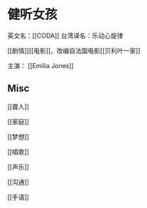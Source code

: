 # 健听女孩

英文名：[[CODA]]
台湾译名：乐动心旋律

[[剧情]][[电影]]，改编自法国电影[[贝利叶一家]]

主演：
[[Emilia Jones]]



## Misc

[[聋人]]

[[家庭]]

[[梦想]]

[[唱歌]]

[[声乐]]

[[沟通]]

[[手语]]




